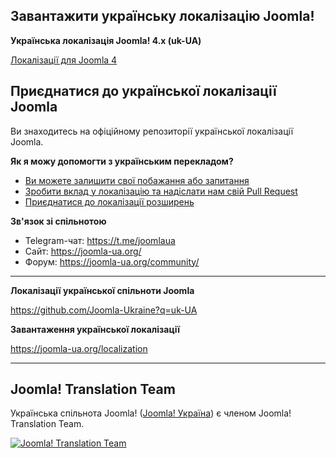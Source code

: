 ## Завантажити українську локалізацію Joomla!

**Українська локалізація Joomla! 4.x (uk-UA)**

[Локалізації для Joomla 4](https://downloads.joomla.org/language-packs/translations-joomla4/downloads/joomla4-ukrainian)

## Приєднатися до української локалізації Joomla

Ви знаходитесь на офіційному репозиторії української локалізації Joomla.

**Як я можу допомогти з українським перекладом?**
* [Ви можете залишити свої побажання або запитання](https://github.com/Joomla-Ukraine/uk-UA/issues)
* [Зробити вклад у локалізацію та надіслати нам свій Pull Request](https://github.com/Joomla-Ukraine/uk-UA/pulls)
* [Приєднатися до локалізації розширень](https://github.com/Joomla-Ukraine?q=uk-UA)

**Зв'язок зі спільнотою**
* Telegram-чат: https://t.me/joomlaua
* Сайт: https://joomla-ua.org/
* Форум: https://joomla-ua.org/community/

---
**Локалізації української спільноти Joomla**

https://github.com/Joomla-Ukraine?q=uk-UA

**Завантаження української локалізації**

https://joomla-ua.org/localization

---

## Joomla! Translation Team

Українська спільнота Joomla! ([Joomla! Україна](https://joomla-ua.org)) є членом Joomla! Translation Team.

[![Joomla! Translation Team](https://joomla-ua.org/images/joomla_transteam_sm.png)](https://community.joomla.org/translations/joomla-3-translations/ukrainian-translation.html)
